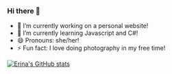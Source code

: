 ### Hi there 👋

<!--
**erinalara/erinalara** is a ✨ _special_ ✨ repository because its `README.md` (this file) appears on your GitHub profile.

Here are some ideas to get you started:

- 🔭 I’m currently working on ...
- 🌱 I’m currently learning ...
- 👯 I’m looking to collaborate on ...
- 🤔 I’m looking for help with ...
- 💬 Ask me about ...
- 📫 How to reach me: ...
- 😄 Pronouns: ...
- ⚡ Fun fact: ...
-->

- 🔭 I’m currently working on a personal website!
- 🌱 I’m currently learning Javascript and C#!
- 😄 Pronouns: she/her!
- ⚡ Fun fact: I love doing photography in my free time!

[![Erina's GitHub stats](https://github-readme-stats.vercel.app/api?username=erinalara&show_icons=true&theme=dark)](https://github.com/anuraghazra/github-readme-stats)
